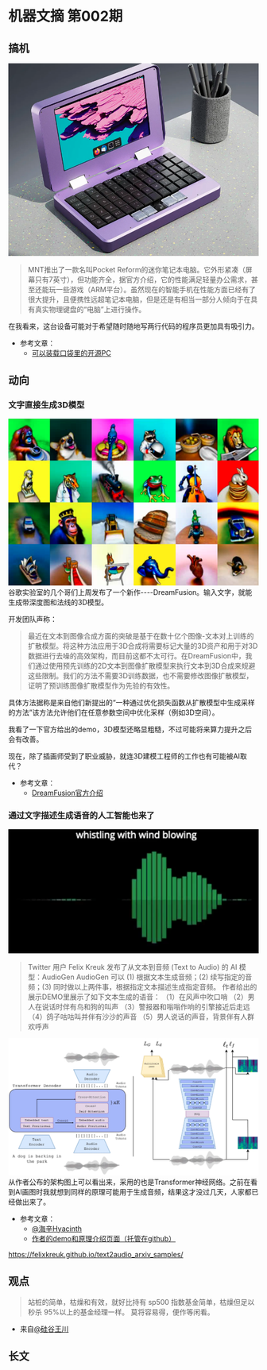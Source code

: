 # 机器文摘 第002期

## 搞机
![](2022-10-03-11-08-56.png)
> MNT推出了一款名叫Pocket Reform的迷你笔记本电脑。它外形紧凑（屏幕只有7英寸），但功能齐全，据官方介绍，它的性能满足轻量办公需求，甚至还能玩一些游戏（ARM平台）。虽然现在的智能手机在性能方面已经有了很大提升，且便携性远超笔记本电脑，但是还是有相当一部分人倾向于在具有真实物理键盘的“电脑”上进行操作。

在我看来，这台设备可能对于希望随时随地写两行代码的程序员更加具有吸引力。
- 参考文章：
  - [可以装载口袋里的开源PC](https://spectrum.ieee.org/meet-an-open-source-pc-that-can-fit-in-your-pocket)

## 动向

### 文字直接生成3D模型
![](2022-10-03-11-41-32.png)
谷歌实验室的几个哥们上周发布了一个新作----DreamFusion。输入文字，就能生成带深度图和法线的3D模型。

开发团队声称：
> 最近在文本到图像合成方面的突破是基于在数十亿个图像-文本对上训练的扩散模型。将这种方法应用于3D合成将需要标记大量的3D资产和用于对3D数据进行去噪的高效架构，而目前这都不太可行。在DreamFusion中，我们通过使用预先训练的2D文本到图像扩散模型来执行文本到3D合成来规避这些限制。我们的方法不需要3D训练数据，也不需要修改图像扩散模型，证明了预训练图像扩散模型作为先验的有效性。

具体方法据称是来自他们新提出的“一种通过优化损失函数从扩散模型中生成采样的方法”该方法允许他们在任意参数空间中优化采样（例如3D空间）。

我看了一下官方给出的demo，3D模型还略显粗糙，不过可能将来算力提升之后会有改善。

现在，除了插画师受到了职业威胁，就连3D建模工程师的工作也有可能被AI取代？

- 参考文章：
  - [DreamFusion官方介绍](https://dreamfusion3d.github.io/)

### 通过文字描述生成语音的人工智能也来了
![](2022-10-03-11-32-54.png)
> Twitter 用户 Felix Kreuk 发布了从文本到音频 (Text to Audio) 的 AI 模型：AudioGen
> AudioGen 可以 
>   (1) 根据文本生成音频；(2) 续写指定的音频；(3) 同时做以上两件事，根据指定文本描述生成指定音频。
> 作者给出的展示DEMO里展示了如下文本生成的语音：
> （1）在风声中吹口哨
> （2）男人在说话时伴有鸟和狗的叫声
> （3）警报器和嗡嗡作响的引擎接近后走远
> （4）鸽子咕咕叫并伴有沙沙的声音
> （5）男人说话的声音，背景伴有人群欢呼声

![](2022-10-03-11-33-50.png)
从作者公布的架构图上可以看出来，采用的也是Transformer神经网络。之前在看到AI画图时我就想到同样的原理可能用于生成音频，结果这才没过几天，人家都已经做出来了。

- 参考文章：
  - [@海辛Hyacinth](https://weibo.com/1309158107/M8mPt5LgI)
  - [作者的demo和原理介绍页面（托管在github）](https://felixkreuk.github.io/text2audio_arxiv_samples/)

https://felixkreuk.github.io/text2audio_arxiv_samples/

## 观点
> 站桩的简单，枯燥和有效，就好比持有 sp500 指数基金简单，枯燥但足以秒杀 95%以上的基金经理一样。
> 莫将容易得，便作等闲看。
- 来自[@硅谷王川](https://weibo.com/5339148412/LeTdmcfjW)

## 长文
